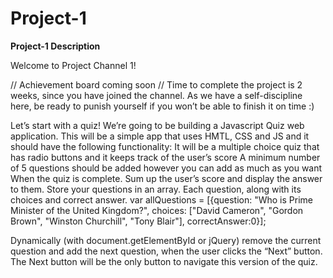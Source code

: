 # Project-1

**Project-1 Description**

Welcome to Project Channel 1!

// Achievement board coming soon
// Time to complete the project is 2 weeks, since you have joined the channel. As we have a self-discipline here, be ready to punish yourself if you won’t be able to finish it on time :)

Let’s start with a quiz!
We’re going to be building a Javascript Quiz web application. This will be a simple app that uses HMTL, CSS and JS and it should have the following functionality:
It will be a multiple choice quiz that has radio buttons and it keeps track of the user’s score
A minimum number of 5 questions should be added however you can add as much as you want
When the quiz is complete. Sum up the user’s score and display the answer to them.
Store your questions in an array. Each question, along with its choices and correct answer.
var allQuestions = [{question: "Who is Prime Minister of the United Kingdom?", choices: ["David Cameron", "Gordon Brown", "Winston Churchill", "Tony Blair"], correctAnswer:0}];

Dynamically (with document.getElementById or jQuery) remove the current question and add the next question, when the user clicks the “Next” button. The Next button will be the only button to navigate this version of the quiz.

